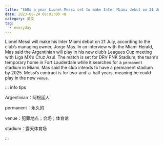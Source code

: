 ```yaml
---
title: "$60m a year Lionel Messi set to make Inter Miami debut on 21 July"
date: 2023-06-24 06:01:00 +8
category: 英文
tag:
  - everyday
---
```


Lionel Messi will make his Inter Miami debut on 21 July, according to the club’s managing owner, Jorge Mas. In an interview with the Miami Herald, Mas said the Argentinian will play in his new club’s Leagues Cup meeting with Liga MX’s Cruz Azul. The match is set for DRV PNK Stadium, the team’s temporary home in Fort Lauderdale while it searches for a `permanent` stadium in Miami. Mas said the club intends to have a permanent stadium by 2025. Messi’s contract is for two-and-a-half years, meaning he could play in the new `venue`.

::: info tips

Argentinian：阿根廷人

permanent：永久的

venue：犯罪地点；会场；体育馆

stadium：露天体育场

:::
